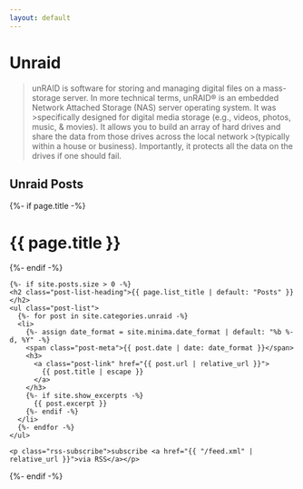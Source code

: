 ```yaml
---
layout: default
---
```


<h1>Unraid</h1>

>unRAID is software for storing and managing digital files on a mass-storage server.  In more technical terms, unRAID® is an embedded Network Attached Storage (NAS) server operating system.  It was >specifically designed for digital media storage (e.g., videos, photos, music, & movies).  It allows you to build an array of hard drives and share the data from those drives across the local network >(typically within a house or business).  Importantly, it protects all the data on the drives if one should fail.

<h2>Unraid Posts</h2>

<div class="home">
  {%- if page.title -%}
    <h1 class="page-heading">{{ page.title }}</h1>
  {%- endif -%}

    {%- if site.posts.size > 0 -%}
    <h2 class="post-list-heading">{{ page.list_title | default: "Posts" }}</h2>
    <ul class="post-list">
      {%- for post in site.categories.unraid -%}
      <li>
        {%- assign date_format = site.minima.date_format | default: "%b %-d, %Y" -%}
        <span class="post-meta">{{ post.date | date: date_format }}</span>
        <h3>
          <a class="post-link" href="{{ post.url | relative_url }}">
            {{ post.title | escape }}
          </a>
        </h3>
        {%- if site.show_excerpts -%}
          {{ post.excerpt }}
        {%- endif -%}
      </li>
      {%- endfor -%}
    </ul>

    <p class="rss-subscribe">subscribe <a href="{{ "/feed.xml" | relative_url }}">via RSS</a></p>
  {%- endif -%}

</div>
